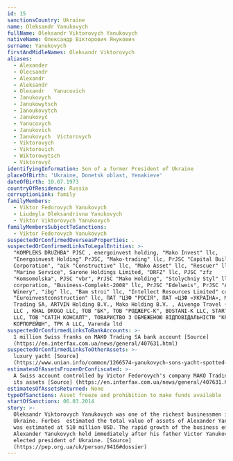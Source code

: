 ```yaml
---
id: 15
sanctionsCountry: Ukraine
name: Oleksandr Yanukovych
fullName: Oleksandr Viktorovych Yanukovych
nativeName: Олександр Вікторович Янукович
surname: Yanukovych
firstAndMidleNames: Oleksandr Viktorovych
aliases:
  - Alexander
  - Olecsandr
  - Alexandr
  - Aleksandr
  - Olexandr   Yanucovich
  - Janukovych
  - Janukowytsch
  - Ianoukovytch
  - Janukovyč
  - Yanucovych
  - Janukovich
  - Ianukovych  Victorovych
  - Viktorovych
  - Viktorovich
  - Wiktorowytsch
  - Viktorovyč
identifyingInformation: Son of a former President of Ukraine
placeOfBirth: 'Ukraine, Donetsk oblast, Yenakieve'
dateOfBirth: 10.07.1973
countryOfResidence: Russia
corruptionLink: family
familyMembers:
  - Viktor Fedorovych Yanukovych
  - Liudmyla Oleksandrivna Yanukovych
  - Viktor Viktorovych Yanukovych
familyMembersSubjectToSanctions:
  - Viktor Fedorovych Yanukovych
suspectedOrConfirmedOverseasProperties: .
suspectedOrConfirmedLinksToLegalEntities: >-
  "KOMPLEKS DRUZHBA" PJSC , energoinvest holding, "Mako Invest" llc,
  "Energoinvest Holding" PrJSC, "Mako-trading" llc, PrJSC "Capital Building
  Corporation", "aik "Constructive" llc, "Mako Asset" llc, "Rescuer" llc, PrJSC
  "Marine Service", Sarone Holdings Limited, "DRFZ" llc, PJSC "zfz
  "Komsomolska", PJSC "vbr", PrJSC "Mako Holding", "Stolychniy Styl" llc, "Mako"
  corporation, "Business-Complekt-2008" llc, PrJSC "Edelweis", PrJSC "Artemivsk
  Winery", "ibg" llc, "Bam stroi" llc, "Intellect Resources Limited" company,
  "Euroinvestconstruction" llc, ПАТ "ЦЗФ "РОСІЯ", ПАТ «ЦЗФ «УКРАЇНА», MAKO
  Trading SA, ARTVIN Holding B.V., Mako Holding B.V. , Aivengo Travel (Ivanhoe)
  LLC , KHAL DROGO LLC, ТОВ "БК", ТОВ "РОДЖЕРС-К", BOSTANI-K LLC, STARTER LTD 
  LLC, ТОВ "САТІН КОНСАЛТ", ТОВАРИСТВО З ОБМЕЖЕНОЮ ВІДПОВІДАЛЬНІСТЮ "КРЕДО-АКТИВ
  КОРПОРЕЙШН", TPK A LLC, Varenda ltd  
suspectedOrConfirmedLinksToBankAccounts: >-
  1 million Swiss franks on MAKO Trading SA bank account [Source]
  (https://en.interfax.com.ua/news/general/407631.html)
suspectedOrConfirmedLinksToOtherAssets: >-
  luxury yacht [Source]
  (https://www.unian.info/common/1266574-yanukovych-sons-yacht-spotted-near-turkey-video.html)
estimatesOfAssetsFrozenOrConfiscated: >-
  A Swiss account controlled by Victor Fedorovych's company MAKO Trading SA and
  its assets [Source] (https://en.interfax.com.ua/news/general/407631.html)
estimatesOfAssetsReturned: None
typeOfSanctions: Asset freeze and prohibition to make funds available
startOfSanctions: 06.03.2014
story: >-
  Oleksandr Viktorovych Yanukovych was one of the richest businessmen in
  Ukraine. Forbes  estimated the total value of assets of Alexander Yanukovych
  was estimated at 510 million USD. The rapid growth of the business empire of
  Alexander Yanukovych held immediately after his father Victor Yanukovych was
  elected president of Ukraine. [Source]
  (https://pep.org.ua/uk/person/9416#dossier)
---
```

